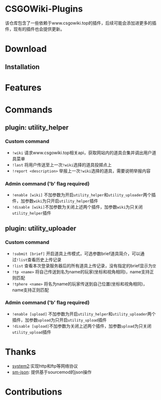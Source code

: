 # CSGOWiki-Plugins
该仓库包含了一些依赖于www.csgowiki.top的插件，后续可能会添加进更多的插件，现有的插件也会提供更新。

# Download

## Installation

# Features

# Commands

## plugin: utility_helper

### Custom command

- `!wiki` 请求www.csgowiki.top相关api，获取网站内的道具合集并调出用户道具菜单
- `!last` 将用户传送至上一次`!wiki`选择的道具投掷点上
- `!report <description>` 举报上一次`!wiki`选择的道具，需要说明举报内容

### Admin command ('b' flag required)

- `!enable [wiki]` 不加参数为开启`utility_helper`和`utility_uploader`两个插件，加参数`wiki`为只开启`utility_helper`插件
- `!disable [wiki]`不加参数为关闭上述两个插件，加参数`wiki`为只关闭`utility_helper`插件

## plugin: utility_uploader

### Custom command

- `!submit [brief]` 开启道具上传模式，可选参数brief道具简介，可以通过`!list`查看历史上传记录
- `!list` 查看本次登录服务器后的所有道具上传记录，没有指定的brief显示为`空`
- `!tp <name>` 将自己传送到名为name的玩家(坐标和视角相同)，name支持正则匹配
- `!tphere <name>` 将名为name的玩家传送到自己位置(坐标和视角相同)，name支持正则匹配

### Admin command ('b' flag required)

- `!enable [upload]` 不加参数为开启`utility_helper`和`utility_uploader`两个插件，加参数`upload`为只开启`utility_upload`插件
- `!disable [upload]`不加参数为关闭上述两个插件，加参数`upload`为只关闭`utility_upload`插件

# Thanks

- [system2](https://github.com/dordnung/System2):实现http和ftp等网络协议
- [sm-json](https://github.com/clugg/sm-json): 提供基于sourcemod的json操作

# Contributions

